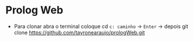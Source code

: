 # Prolog Web

- Para clonar abra o terminal coloque cd `c: caminho` -> `Enter` -> depois git clone https://github.com/tayronearaujo/prologWeb.git
